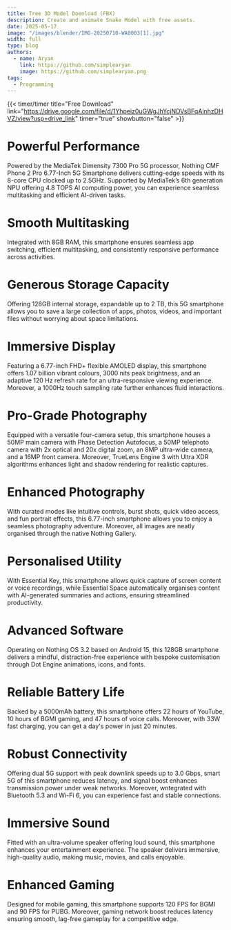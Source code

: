 ```yaml
---
title: Tree 3D Model Doenload (FBX)
description: Create and animate Snake Model with free assets.
date: 2025-05-17
image: "/images/blender/IMG-20250710-WA0003[1].jpg"
width: full
type: blog
authors:
  - name: Aryan
    link: https://github.com/simplearyan
    image: https://github.com/simplearyan.png
tags:
  - Programming
---
```



{{< timer/timer title="Free Download" link="https://drive.google.com/file/d/1Yhpeiz0uGWgJhYcjNDVsBFqAinhzDHVZ/view?usp=drive_link" timer="true" showbutton="false" >}}







# Powerful Performance

Powered by the MediaTek Dimensity 7300 Pro 5G processor, Nothing CMF Phone 2 Pro 6.77-Inch 5G Smartphone delivers cutting-edge speeds with its 8-core CPU clocked up to 2.5GHz. Supported by MediaTek’s 6th generation NPU offering 4.8 TOPS AI computing power, you can experience seamless multitasking and efficient AI-driven tasks.


# Smooth Multitasking

Integrated with 8GB RAM, this smartphone ensures seamless app switching, efficient multitasking, and consistently responsive performance across activities.


# Generous Storage Capacity

Offering 128GB internal storage, expandable up to 2 TB, this 5G smartphone allows you to save a large collection of apps, photos, videos, and important files without worrying about space limitations.


# Immersive Display

Featuring a 6.77-inch FHD+ flexible AMOLED display, this smartphone offers 1.07 billion vibrant colours, 3000 nits peak brightness, and an adaptive 120 Hz refresh rate for an ultra-responsive viewing experience. Moreover, a 1000Hz touch sampling rate further enhances fluid interactions.


# Pro-Grade Photography

Equipped with a versatile four-camera setup, this smartphone houses a 50MP main camera with Phase Detection Autofocus, a 50MP telephoto camera with 2x optical and 20x digital zoom, an 8MP ultra-wide camera, and a 16MP front camera. Moreover, TrueLens Engine 3 with Ultra XDR algorithms enhances light and shadow rendering for realistic captures.


# Enhanced Photography

With curated modes like intuitive controls, burst shots, quick video access, and fun portrait effects, this 6.77-inch smartphone allows you to enjoy a seamless photography adventure. Moreover, all images are neatly organised through the native Nothing Gallery.


# Personalised Utility

With Essential Key, this smartphone allows quick capture of screen content or voice recordings, while Essential Space automatically organises content with AI-generated summaries and actions, ensuring streamlined productivity.


# Advanced Software

Operating on Nothing OS 3.2 based on Android 15, this 128GB smartphone delivers a mindful, distraction-free experience with bespoke customisation through Dot Engine animations, icons, and fonts.


# Reliable Battery Life

Backed by a 5000mAh battery, this smartphone offers 22 hours of YouTube, 10 hours of BGMI gaming, and 47 hours of voice calls. Moreover, with 33W fast charging, you can get a day's power in just 20 minutes.


# Robust Connectivity

Offering dual 5G support with peak downlink speeds up to 3.0 Gbps, smart 5G of this smartphone reduces latency, and signal boost enhances transmission power under weak networks. Moreover, wntegrated with Bluetooth 5.3 and Wi-Fi 6, you can experience fast and stable connections.


# Immersive Sound

Fitted with an ultra-volume speaker offering loud sound, this smartphone enhances your entertainment experience. The speaker delivers immersive, high-quality audio, making music, movies, and calls enjoyable.


# Enhanced Gaming

Designed for mobile gaming, this smartphone supports 120 FPS for BGMI and 90 FPS for PUBG. Moreover, gaming network boost reduces latency ensuring smooth, lag-free gameplay for a competitive edge.

